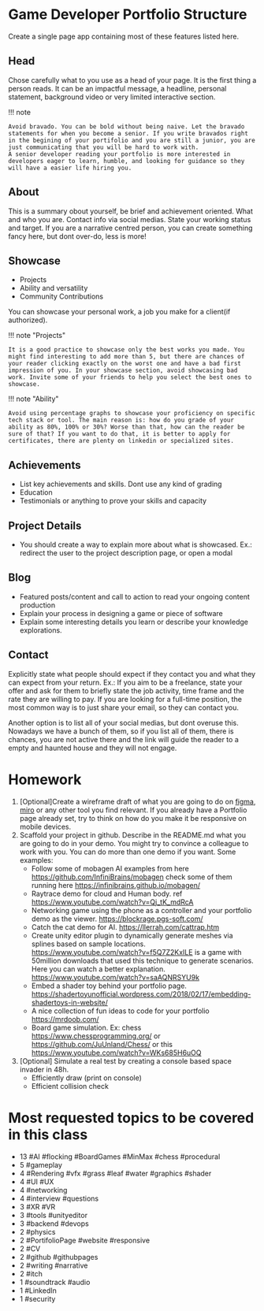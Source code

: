 # Game Developer Portfolio Structure

Create a single page app containing most of these features listed here.

## Head
Chose carefully what to you use as a head of your page. It is the first thing a person reads. It can be an impactful message, a headline, personal statement, background video or very limited interactive section.

!!! note

    Avoid bravado. You can be bold without being naive. Let the bravado statements for when you become a senior. If you write bravados right in the begining of your portifolio and you are still a junior, you are just communicating that you will be hard to work with. 
    A senior developer reading your portfolio is more interested in developers eager to learn, humble, and looking for guidance so they will have a easier life hiring you.  

## About
This is a summary obout yourself, be brief and achievement oriented. What and who you are. Contact info via social 
medias. State your working status and target. If you are a narrative centred person, you can create something fancy 
here, but dont over-do, less is more!

## Showcase
- Projects
- Ability and versatility
- Community Contributions

You can showcase your personal work, a job you make for a client(if authorized).

!!! note "Projects"

    It is a good practice to showcase only the best works you made. You might find interesting to add more than 5, but there are chances of your reader clicking exactly on the worst one and have a bad first impression of you. In your showcase section, avoid showcasing bad work. Invite some of your friends to help you select the best ones to showcase.

!!! note "Ability"

    Avoid using percentage graphs to showcase your proficiency on specific tech stack or tool. The main reason is: how do you grade of your ability as 80%, 100% or 30%? Worse than that, how can the reader be sure of that? If you want to do that, it is better to apply for certificates, there are plenty on linkedin or specialized sites.

## Achievements
- List key achievements and skills. Dont use any kind of grading
- Education
- Testimonials or anything to prove your skills and capacity

## Project Details
- You should create a way to explain more about what is showcased. Ex.: redirect the user to the project description page, or open a modal

## Blog
- Featured posts/content and call to action to read your ongoing content production
- Explain your process in designing a game or piece of software
- Explain some interesting details you learn or describe your knowledge explorations.

## Contact
Explicitly state what people should expect if they contact you and what they can expect from your return. Ex.: If 
you aim to be a freelance, state your offer and ask for them to briefly state the job activity, time frame and the rate 
they are willing to pay. If you are looking for a full-time position, the most common way is to just share your email, so they can contact you.

Another option is to list all of your social medias, but dont overuse this. Nowadays we have a bunch of them, so if 
you list all of them, there is chances, you are not active there and the link will guide the reader to a empty and 
haunted house and they will not engage.

# Homework
 
1. [Optional]Create a wireframe draft of what you are going to do on [figma](https://www.figma.com/), [miro](https://miro.com/) or any other tool you find relevant. If you already have a Portfolio page already set, try to think on how do you make it be responsive on mobile devices.
2. Scaffold your project in github. Describe in the README.md what you are going to do in your demo. You might try to convince a colleague to work with you. You can do more than one demo if you want. Some examples:
   - Follow some of mobagen AI examples from here https://github.com/InfiniBrains/mobagen check some of them running here https://infinibrains.github.io/mobagen/ 
   - Raytrace demo for cloud and Human body. ref https://www.youtube.com/watch?v=Qj_tK_mdRcA
   - Networking game using the phone as a controller and your portfolio demo as the viewer. https://blockrage.pgs-soft.com/
   - Catch the cat demo for AI. https://llerrah.com/cattrap.htm
   - Create unity editor plugin to dynamically generate meshes via splines based on sample locations. https://www.youtube.com/watch?v=f5Q7Z2KxILE is a game with 50million downloads that used this technique to generate scenarios. Here you can watch a better explanation. https://www.youtube.com/watch?v=saAQNRSYU9k
   - Embed a shader toy behind your portfolio page. https://shadertoyunofficial.wordpress.com/2018/02/17/embedding-shadertoys-in-website/
   - A nice collection of fun ideas to code for your portfolio https://mrdoob.com/
   - Board game simulation. Ex: chess https://www.chessprogramming.org/ or https://github.com/JuUnland/Chess/ or this https://www.youtube.com/watch?v=WKs685H6uOQ
3. [Optional] Simulate a real test by creating a console based space invader in 48h. 
    - Efficiently draw (print on console)
    - Efficient collision check

# Most requested topics to be covered in this class
- 13 #AI #flocking #BoardGames #MinMax #chess #procedural
- 5 #gameplay
- 4 #Rendering #vfx #grass #leaf #water #graphics #shader
- 4 #UI #UX
- 4 #networking
- 4 #interview #questions
- 3 #XR #VR
- 3 #tools #unityeditor
- 3 #backend #devops
- 2 #physics
- 2 #PortifolioPage #website #responsive
- 2 #CV
- 2 #github #githubpages
- 2 #writing #narrative
- 2 #itch
- 1 #soundtrack #audio
- 1 #LinkedIn
- 1 #security